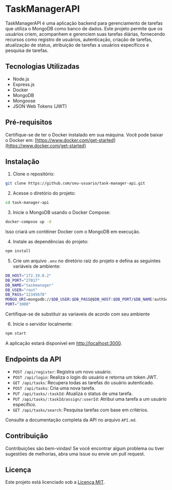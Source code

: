 # TaskManagerAPI

TaskManagerAPI é uma aplicação backend para gerenciamento de tarefas que utiliza o MongoDB como banco de dados. Este projeto permite que os usuários criem, acompanhem e gerenciem suas tarefas diárias, fornecendo recursos como registro de usuários, autenticação, criação de tarefas, atualização de status, atribuição de tarefas a usuários específicos e pesquisa de tarefas.

## Tecnologias Utilizadas

- Node.js
- Express.js
- Docker
- MongoDB
- Mongoose
- JSON Web Tokens (JWT)

## Pré-requisitos

Certifique-se de ter o Docker instalado em sua máquina. Você pode baixar o Docker em: [https://www.docker.com/get-started](https://www.docker.com/get-started)

## Instalação

1. Clone o repositório:

```bash
git clone https://github.com/seu-usuario/task-manager-api.git
```

2. Acesse o diretório do projeto:

```bash
cd task-manager-api
```

3. Inicie o MongoDB usando o Docker Compose:

```bash
docker-compose up -d
```

Isso criará um contêiner Docker com o MongoDB em execução.

4. Instale as dependências do projeto:

```bash
npm install
```

5. Crie um arquivo `.env` no diretório raiz do projeto e defina as seguintes variáveis de ambiente:

```bash
DB_HOST="172.19.0.2"
DB_PORT="27017"
DB_NAME="taskmanager"
DB_USER="root"
DB_PASS="12345678"
MONGO_URI=mongodb://$DB_USER:$DB_PASS@$DB_HOST:$DB_PORT/$DB_NAME?authSource=admin
PORT="3000"
```

Certifique-se de substituir as variaveis de acordo com seu ambiente

6. Inicie o servidor localmente:

```bash
npm start
```

A aplicação estará disponível em [http://localhost:3000](http://localhost:3000).

## Endpoints da API

- `POST /api/register`: Registra um novo usuário.
- `POST /api/login`: Realiza o login do usuário e retorna um token JWT.
- `GET /api/tasks`: Recupera todas as tarefas do usuário autenticado.
- `POST /api/tasks`: Cria uma nova tarefa.
- `PUT /api/tasks/:taskId`: Atualiza o status de uma tarefa.
- `PUT /api/tasks/:taskId/assign/:userId`: Atribui uma tarefa a um usuário específico.
- `GET /api/tasks/search`: Pesquisa tarefas com base em critérios.

Consulte a documentação completa da API no arquivo `API.md`.

## Contribuição

Contribuições são bem-vindas! Se você encontrar algum problema ou tiver sugestões de melhorias, abra uma issue ou envie um pull request.

## Licença

Este projeto está licenciado sob a [Licença MIT](https://opensource.org/licenses/MIT).
